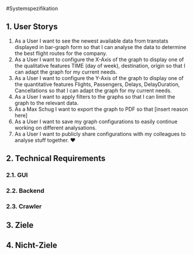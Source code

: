 #Systemspezifikation

## 1. User Storys

1. As a User I want to see the newest available data from transtats displayed in bar-graph form so that I can analyse the data to determine the best flight routes for the company.
2. As a User I want to configure the X-Axis of the graph to display one of the qualitative features TIME (day of week), destination, origin so that I can adapt the graph for my current needs.
3. As a User I want to configure the Y-Axis of the graph to display one of the quantitative features Flights, Passengers, Delays, DelayDuration, Cancellations so that I can adapt the graph for my current needs.
4. As a User I want to apply filters to the graphs so that I can limit the graph to the relevant data.
5. As a Max Schug I want to export the graph to PDF so that [insert reason here]
6. As a User I want to save my graph configurations to easily continue working on different analysations.
7. As a User I want to publicly share configurations with my colleagues to analyse stuff together. :heart:

## 2. Technical Requirements
### 2.1. GUI
### 2.2. Backend
### 2.3. Crawler

## 3. Ziele

## 4. Nicht-Ziele

